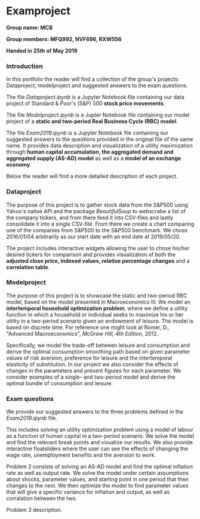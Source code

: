 # Examproject
**Group name: MCB** 

**Group members: MFQ992, NVF696, RXW556**

**Handed in 25th of May 2019** 

### Introduction 
In this portfolio the reader will find a collection of the group's projects: Dataproject, modelproject and suggested answers to the exam questions.

The file *Dataproject.ipynb* is a Jupyter Notebook file containing our data project of Standard & Poor's (S&P) 500 **stock price movements**.

The file *Modelproject.ipynb* is a Jupter Notebook file containing our model project of a **static and two-period Real Business Cycle (RBC) model**.

The file *Exam2019.ipynb* is a Jupyter Notebook file containing our suggested answers to the questions provided in the original file of the same name. It provides data description and visualization of a utility maximization through **human capital accumulation, the aggregated demand and aggregated supply (AS-AD) model** as well as a **model of an exchange economy**. 

Below the reader will find a more detailed description of each project.

### Dataproject

The purpose of this project is to gather stock data from the S&P500 using Yahoo's native API and the package *BeautifulSoup* to webscrabe a list of the company tickers, and from there feed it into CSV-files and lastly consolidate it into a single CSV-file. From there we create a chart comparing one of the companies from S&P500 to the S&P500 benchmark. We chose 2016/01/04 arbitrarily as our start date with an end date at 2019/05/20.

The project includes interactive widgets allowing the user to chose his/her desired tickers for comparison and provides visualization of both the **adjusted close price, indexed values, relative percentage changes** and a **correlation table**. 

###  Modelproject

The purpose of this project is to showcase the static and two-period RBC model, based on the model presented in Macroeconomics III. 
We model an **intertemporal household optimization problem**, where we define a utility function in which a household or individual seeks to maximize his or her utility in a two-period scenario given an endowment of leisure. The model is based on discrete time. For reference one might look at Romer, D., "Advanced Macroeconomics", *McGraw Hill, 4th Edition*, 2012.

Specifically, we model the trade-off between leisure and consumption and derive the optimal consumption smoothing path based on given parameter values of risk aversion, preference for leisure and the intertemporal elasticity of substitution. In our project we also consider the effects of changes in the parameters and present figures for each parameter. We consider examples of a single- and two-period model and derive the optimal bundle of consumption and leisure.

### Exam questions
We provide our suggested answers to the three problems defined in the *Exam2019.ipynb* file. 

This includes solving an utility optimization problem using a model of labour as a function of human capital in a two-period scenario. We solve the model and find the relevant break points and visualize our results. We also provide interactive floatsliders where the user can see the effects of changing the wage rate, unemployment benefits and the aversion to work.

Problem 2 consists of solving an AS-AD model and find the optimal inflation rate as well as output rate. We solve the model under certain assumptions about shocks, parameter values, and starting point in one period that then changes to the next. We then optimize the model to find parameter values that will give a specific variance for inflation and output, as well as corralation between the two. 


Problem 3 description. 
